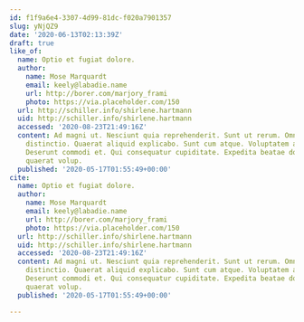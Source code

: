 ```yaml
---
id: f1f9a6e4-3307-4d99-81dc-f020a7901357
slug: yNjQZ9
date: '2020-06-13T02:13:39Z'
draft: true
like_of:
  name: Optio et fugiat dolore.
  author:
    name: Mose Marquardt
    email: keely@labadie.name
    url: http://borer.com/marjory_frami
    photo: https://via.placeholder.com/150
  url: http://schiller.info/shirlene.hartmann
  uid: http://schiller.info/shirlene.hartmann
  accessed: '2020-08-23T21:49:16Z'
  content: Ad magni ut. Nesciunt quia reprehenderit. Sunt ut rerum. Omnis consequuntur
    distinctio. Quaerat aliquid explicabo. Sunt cum atque. Voluptatem adipisci rem.
    Deserunt commodi et. Qui consequatur cupiditate. Expedita beatae dolor. Tenetur
    quaerat volup.
  published: '2020-05-17T01:55:49+00:00'
cite:
  name: Optio et fugiat dolore.
  author:
    name: Mose Marquardt
    email: keely@labadie.name
    url: http://borer.com/marjory_frami
    photo: https://via.placeholder.com/150
  url: http://schiller.info/shirlene.hartmann
  uid: http://schiller.info/shirlene.hartmann
  accessed: '2020-08-23T21:49:16Z'
  content: Ad magni ut. Nesciunt quia reprehenderit. Sunt ut rerum. Omnis consequuntur
    distinctio. Quaerat aliquid explicabo. Sunt cum atque. Voluptatem adipisci rem.
    Deserunt commodi et. Qui consequatur cupiditate. Expedita beatae dolor. Tenetur
    quaerat volup.
  published: '2020-05-17T01:55:49+00:00'

---
```



